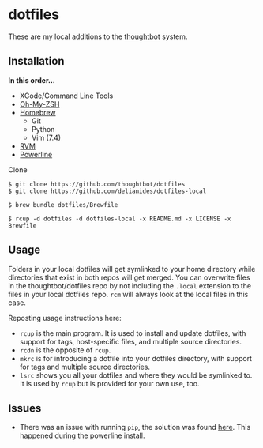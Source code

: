 dotfiles
========

These are my local additions to the
[thoughtbot](https://github.com/thoughtbot/dotfiles) system.

Installation
------------

**In this order...**

- XCode/Command Line Tools
- [Oh-My-ZSH](http://ohmyz.sh/)
- [Homebrew](http://brew.sh)
    - Git
    - Python
    - Vim (7.4)
- [RVM](http://rvm.io/)
- [Powerline](https://github.com/Lokaltog/powerline)

Clone

```
$ git clone https://github.com/thoughtbot/dotfiles
$ git clone https://github.com/delianides/dotfiles-local

$ brew bundle dotfiles/Brewfile

$ rcup -d dotfiles -d dotfiles-local -x README.md -x LICENSE -x Brewfile
```

Usage
-----

Folders in your local dotfiles will get symlinked to your home directory while
directories that exist in both repos will get merged. You can overwrite files in
the thoughtbot/dotfiles repo by not including the `.local` extension to the
files in your local dotfiles repo. `rcm` will always look at the local files in
this case.

Reposting usage instructions here:

- `rcup` is the main program. It is used to install and update dotfiles,
  with support for tags, host-specific files, and multiple source
  directories.
- `rcdn` is the opposite of `rcup`.
- `mkrc` is for introducing a dotfile into your dotfiles directory, with
  support for tags and multiple source directories.
- `lsrc` shows you all your dotfiles and where they would be symlinked
  to. It is used by `rcup` but is provided for your own use, too.

Issues
------

- There was an issue with running `pip`, the solution was found [here](https://github.com/Lokaltog/powerline/issues/552). This happened during the powerline install.


